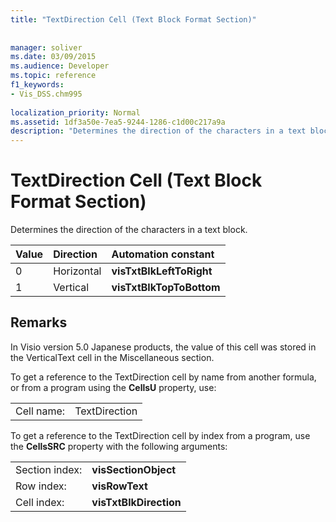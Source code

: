 ```yaml
---
title: "TextDirection Cell (Text Block Format Section)"
 
 
manager: soliver
ms.date: 03/09/2015
ms.audience: Developer
ms.topic: reference
f1_keywords:
- Vis_DSS.chm995
 
localization_priority: Normal
ms.assetid: 1df3a50e-7ea5-9244-1286-c1d00c217a9a
description: "Determines the direction of the characters in a text block."
---
```


# TextDirection Cell (Text Block Format Section)

Determines the direction of the characters in a text block.
  
|**Value**|**Direction**|**Automation constant**|
|:-----|:-----|:-----|
| 0  <br/> | Horizontal  <br/> |**visTxtBlkLeftToRight** <br/> |
| 1  <br/> | Vertical  <br/> |**visTxtBlkTopToBottom** <br/> |
   
## Remarks

In Visio version 5.0 Japanese products, the value of this cell was stored in the VerticalText cell in the Miscellaneous section.
  
To get a reference to the TextDirection cell by name from another formula, or from a program using the **CellsU** property, use: 
  
|||
|:-----|:-----|
| Cell name:  <br/> | TextDirection  <br/> |
   
To get a reference to the TextDirection cell by index from a program, use the **CellsSRC** property with the following arguments: 
  
|||
|:-----|:-----|
| Section index:  <br/> |**visSectionObject** <br/> |
| Row index:  <br/> |**visRowText** <br/> |
| Cell index:  <br/> |**visTxtBlkDirection** <br/> |
   

